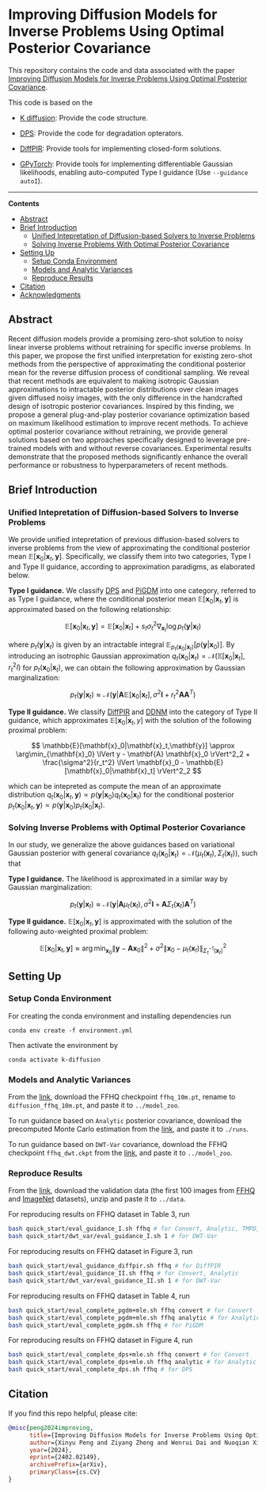 # Improving Diffusion Models for Inverse Problems Using Optimal Posterior Covariance

This repository contains the code and data associated with the paper [Improving Diffusion Models for Inverse Problems Using Optimal Posterior Covariance](https://arxiv.org/abs/2402.02149).

This code is based on the 

- [K diffusion](https://github.com/crowsonkb/k-diffusion): Provide the code structure.

- [DPS](https://github.com/DPS2022/diffusion-posterior-sampling): Provide the code for degradation opterators.

- [DiffPIR](https://github.com/yuanzhi-zhu/DiffPIR): Provide tools for implementing closed-form solutions.

- [GPyTorch](https://github.com/cornellius-gp/gpytorch): Provide tools for implementing differentiable Gaussian likelihoods, enabling auto-computed Type I guidance (Use `--guidance autoI`).

___________
**Contents**
- [Abstract](#abstract)
- [Brief Introduction](#brief-introduction)
  - [Unified Intepretation of Diffusion-based Solvers to Inverse Problems](#unified-interpretation-of-diffusion-based-solvers-to-inverse-problems)
  - [Solving Inverse Problems With Optimal Posterior Covariance](#solving-inverse-problems-with-optimal-posterior-covariance)
- [Setting Up](#setting-up)
  - [Setup Conda Environment](#setup-conda-environment)
  - [Models and Analytic Variances](#models-and-analytic-variances)
  - [Reproduce Results](#reproduce-results)
- [Citation](#citation)
- [Acknowledgments](#acknowledgments)

## Abstract

Recent diffusion models provide a promising zero-shot solution to noisy linear inverse problems
without retraining for specific inverse problems. In this paper, we propose the first unified interpretation for existing zero-shot methods from the perspective of approximating the conditional posterior mean for the reverse diffusion process of conditional sampling. We reveal that recent methods are equivalent to making isotropic Gaussian approximations to intractable posterior distributions over clean images given diffused noisy images, with the only difference in the handcrafted design of isotropic posterior covariances. Inspired by this finding, we propose a general plug-and-play posterior covariance optimization based on maximum likelihood estimation to improve recent methods. To achieve optimal posterior covariance without retraining, we provide general solutions based on two approaches specifically designed to leverage pre-trained models with and without reverse covariances. Experimental results demonstrate that the proposed methods significantly enhance the overall performance or robustness to hyperparameters of recent methods.


## Brief Introduction

### Unified Intepretation of Diffusion-based Solvers to Inverse Problems
We provide unified intepretation of previous diffusion-based solvers to inverse problems from the view of approximating the conditional posterior mean $\mathbb{E}[\mathbf{x}_0|\mathbf{x}_t,\mathbf{y}]$. Specifically, we classify them into two categories, Type I and Type II guidance, according to approximation paradigms, as elaborated below.

**Type I guidance.** We classify [DPS](https://arxiv.org/pdf/2209.14687.pdf) and [PiGDM](https://openreview.net/forum?id=9_gsMA8MRKQ) into one category, referred to as Type I guidance, where the conditional posterior mean $\mathbb{E}[\mathbf{x}_0|\mathbf{x}_t,\mathbf{y}]$ is approximated based on the following relationship:

$$
\mathbb{E}[\mathbf{x}_0|\mathbf{x}_t,\mathbf{y}] = \mathbb{E}[\mathbf{x}_0|\mathbf{x}_t] + s_t \sigma_t^2 \nabla_{\mathbf{x}_t} \log p_t(\mathbf{y}|\mathbf{x}_t)
$$

where $p_t(\mathbf{y}|\mathbf{x}_t)$ is given by an intractable integral $\mathbb{E}_{p_t(\mathbf{x}_0|\mathbf{x}_t)}[p(\mathbf{y}|\mathbf{x}_0)]$. By introducing an isotrophic Gaussian approximation $q_t(\mathbf{x}_0|\mathbf{x}_t)=\mathcal{N}(\mathbb{E}[\mathbf{x}_0|\mathbf{x}_t], r_t^2 I)$ for $p_t(\mathbf{x}_0|\mathbf{x}_t)$, we can obtain the following approximation by Gaussian marginalization:

$$
p_t(\mathbf{y}|\mathbf{x}_t) \approx \mathcal{N}(\mathbf{y}|\mathbf{A}\mathbb{E}[\mathbf{x}_0|\mathbf{x}_t], \sigma^2 \mathbf{I} + r_t^2 \mathbf{A} \mathbf{A}^T)
$$

**Type II guidance.** We classify [DiffPIR](https://arxiv.org/pdf/2305.08995.pdf) and [DDNM](https://arxiv.org/pdf/2212.00490.pdf) into the category of Type II guidance, which approximates $\mathbb{E}[\mathbf{x}_0|\mathbf{x}_t, y]$ with the solution of the following proximal problem:

$$
\mathbb{E}[\mathbf{x}_0|\mathbf{x}_t,\mathbf{y}] \approx \arg\min_{\mathbf{x}_0} \lVert y - \mathbf{A} \mathbf{x}_0 \rVert^2_2  + \frac{\sigma^2}{r_t^2} \lVert \mathbf{x}_0 - \mathbb{E}[\mathbf{x}_0|\mathbf{x}_t] \rVert^2_2
$$

which can be intepreted as compute the mean of an approximate distribution $q_t(\mathbf{x}_0|\mathbf{x}_t,\mathbf{y}) \propto p(\mathbf{y}|\mathbf{x}_0)q_t(\mathbf{x}_0|\mathbf{x}_t)$  for the conditional posterior $p_t(\mathbf{x}_0|\mathbf{x}_t,\mathbf{y})\propto p(\mathbf{y}|\mathbf{x}_0)p_t(\mathbf{x}_0|\mathbf{x}_t)$.

### Solving Inverse Problems with Optimal Posterior Covariance

In our study, we generalize the above guidances based on variational Gaussian posterior with general covariance $q_t(\mathbf{x}_0|\mathbf{x}_t)=\mathcal{N}(\mu_t(\mathbf{x}_t), \Sigma_t(\mathbf{x}_t))$, such that

**Type I guidance.** The likelihood is approximated in a similar way by Gaussian marginalization:

$$
p_t(\mathbf{y}|\mathbf{x}_t) \approx \mathcal{N}(\mathbf{y}|\mathbf{A}\mu_t(\mathbf{x}_t), \sigma^2 \mathbf{I} + \mathbf{A} \Sigma_t(\mathbf{x}_t) \mathbf{A}^T)
$$

**Type II guidance.** $\mathbb{E}[\mathbf{x}_0|\mathbf{x}_t,\mathbf{y}]$ is approximated with the solution of the following auto-weighted proximal problem:

$$
\mathbb{E}[\mathbf{x}_0|\mathbf{x}_t,\mathbf{y}] \approx  \arg\min_{\mathbf{x}_0} \lVert \mathbf{y} - \mathbf{A} \mathbf{x}_0 \rVert^2  + \sigma^2 \lVert \mathbf{x}_0 - \mu_t(\mathbf{x}_t) \rVert^2_{\Sigma_t^{-1}(\mathbf{x}_t)}
$$


## Setting Up
### Setup Conda Environment
For creating the conda environment and installing dependencies run
```
conda env create -f environment.yml
```
Then activate the environment by
```
conda activate k-diffusion
```

### Models and Analytic Variances
From the [link](https://drive.google.com/drive/folders/1jElnRoFv7b31fG0v6pTSQkelbSX3xGZh?usp=sharing), download the FFHQ checkpoint ```ffhq_10m.pt```, rename to ```diffusion_ffhq_10m.pt```, and paste it to ```../model_zoo```.

To run guidance based on ```Analytic``` posterior covariance, download the precomputed Monte Carlo estimation from the [link](https://drive.google.com/drive/folders/1D93IZU0ViyExWm1k-L6dRehDHs1jAxGx?usp=drive_link), and paste it to ```./runs```.

To run guidance based on ```DWT-Var``` covariance, download the FFHQ checkpoint ```ffhq_dwt.ckpt``` from the [link](https://drive.google.com/file/d/1ARbLbss9ByMOtF-7cl9_Yd2OupKk-72m/view?usp=drive_link), and paste it to ```../model_zoo```.


### Reproduce Results
From the [link](https://drive.google.com/file/d/1I8at4Y1MPrKV8yPHq_6sn6Et7Elyxavx/view?usp=drive_link), download the validation data (the first 100 images from [FFHQ](https://github.com/NVlabs/ffhq-dataset) and [ImageNet](https://image-net.org/) datasets), unzip and paste it to ```../data```.

For reproducing results on FFHQ dataset in Table 3, run
```bash
bash quick_start/eval_guidance_I.sh ffhq # for Convert, Analytic, TMPD, DPS, PiGDM
bash quick_start/dwt_var/eval_guidance_I.sh 1 # for DWT-Var
```

For reproducing results on FFHQ dataset in Figure 3, run
```bash
bash quick_start/eval_guidance_diffpir.sh ffhq # for DiffPIR
bash quick_start/eval_guidance_II.sh ffhq # for Convert, Analytic
bash quick_start/dwt_var/eval_guidance_II.sh 1 # for DWT-Var
```

For reproducing results on FFHQ dataset in Table 4, run
```bash
bash quick_start/eval_complete_pgdm+mle.sh ffhq convert # for Convert
bash quick_start/eval_complete_pgdm+mle.sh ffhq analytic # for Analytic
bash quick_start/eval_complete_pgdm.sh ffhq # for PiGDM
```

For reproducing results on FFHQ dataset in Figure 4, run
```bash
bash quick_start/eval_complete_dps+mle.sh ffhq convert # for Convert
bash quick_start/eval_complete_dps+mle.sh ffhq analytic # for Analytic
bash quick_start/eval_complete_dps.sh ffhq # for DPS
```


## Citation
If you find this repo helpful, please cite:

```bibtex
@misc{peng2024improving,
      title={Improving Diffusion Models for Inverse Problems Using Optimal Posterior Covariance}, 
      author={Xinyu Peng and Ziyang Zheng and Wenrui Dai and Nuoqian Xiao and Chenglin Li and Junni Zou and Hongkai Xiong},
      year={2024},
      eprint={2402.02149},
      archivePrefix={arXiv},
      primaryClass={cs.CV}
}
```



